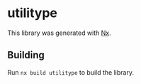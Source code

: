 # utilitype

This library was generated with [Nx](https://nx.dev).

## Building

Run `nx build utilitype` to build the library.
